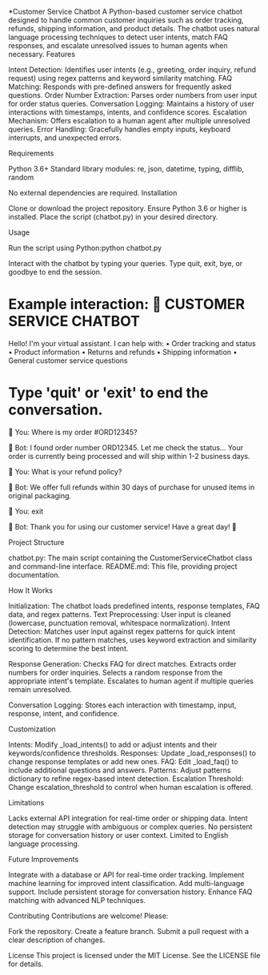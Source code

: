 *Customer Service Chatbot
A Python-based customer service chatbot designed to handle common customer inquiries such as order tracking, refunds, shipping information, and product details. The chatbot uses natural language processing techniques to detect user intents, match FAQ responses, and escalate unresolved issues to human agents when necessary.
Features

Intent Detection: Identifies user intents (e.g., greeting, order inquiry, refund request) using regex patterns and keyword similarity matching.
FAQ Matching: Responds with pre-defined answers for frequently asked questions.
Order Number Extraction: Parses order numbers from user input for order status queries.
Conversation Logging: Maintains a history of user interactions with timestamps, intents, and confidence scores.
Escalation Mechanism: Offers escalation to a human agent after multiple unresolved queries.
Error Handling: Gracefully handles empty inputs, keyboard interrupts, and unexpected errors.

Requirements

Python 3.6+
Standard library modules: re, json, datetime, typing, difflib, random

No external dependencies are required.
Installation

Clone or download the project repository.
Ensure Python 3.6 or higher is installed.
Place the script (chatbot.py) in your desired directory.

Usage

Run the script using Python:python chatbot.py


Interact with the chatbot by typing your queries.
Type quit, exit, bye, or goodbye to end the session.

Example interaction:
🤖 CUSTOMER SERVICE CHATBOT
================================
Hello! I'm your virtual assistant. I can help with:
• Order tracking and status
• Product information
• Returns and refunds
• Shipping information
• General customer service questions

Type 'quit' or 'exit' to end the conversation.
================================

👤 You: Where is my order #ORD12345?

🤖 Bot: I found order number ORD12345. Let me check the status... Your order is currently being processed and will ship within 1-2 business days.

👤 You: What is your refund policy?

🤖 Bot: We offer full refunds within 30 days of purchase for unused items in original packaging.

👤 You: exit

🤖 Bot: Thank you for using our customer service! Have a great day! 👋

Project Structure

chatbot.py: The main script containing the CustomerServiceChatbot class and command-line interface.
README.md: This file, providing project documentation.

How It Works

Initialization: The chatbot loads predefined intents, response templates, FAQ data, and regex patterns.
Text Preprocessing: User input is cleaned (lowercase, punctuation removal, whitespace normalization).
Intent Detection:
Matches user input against regex patterns for quick intent identification.
If no pattern matches, uses keyword extraction and similarity scoring to determine the best intent.


Response Generation:
Checks FAQ for direct matches.
Extracts order numbers for order inquiries.
Selects a random response from the appropriate intent's template.
Escalates to human agent if multiple queries remain unresolved.


Conversation Logging: Stores each interaction with timestamp, input, response, intent, and confidence.

Customization

Intents: Modify _load_intents() to add or adjust intents and their keywords/confidence thresholds.
Responses: Update _load_responses() to change response templates or add new ones.
FAQ: Edit _load_faq() to include additional questions and answers.
Patterns: Adjust patterns dictionary to refine regex-based intent detection.
Escalation Threshold: Change escalation_threshold to control when human escalation is offered.

Limitations

Lacks external API integration for real-time order or shipping data.
Intent detection may struggle with ambiguous or complex queries.
No persistent storage for conversation history or user context.
Limited to English language processing.

Future Improvements

Integrate with a database or API for real-time order tracking.
Implement machine learning for improved intent classification.
Add multi-language support.
Include persistent storage for conversation history.
Enhance FAQ matching with advanced NLP techniques.

Contributing
Contributions are welcome! Please:

Fork the repository.
Create a feature branch.
Submit a pull request with a clear description of changes.

License
This project is licensed under the MIT License. See the LICENSE file for details.
